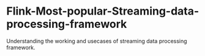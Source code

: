 # Flink-Most-popular-Streaming-data-processing-framework
Understanding the working and usecases of streaming data processing framework.
